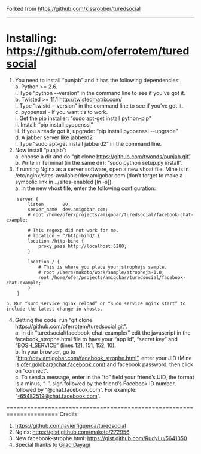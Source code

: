 Forked from https://github.com/kissrobber/turedsocial
______________________________________________________

Installing: https://github.com/oferrotem/turedsocial
=====================================================

1. You need to install “punjab” and it has the following dependencies:  
    a. Python >= 2.6.  
        i. Type “python --version” in the command line to see if you’ve got it.  
    b. Twisted >= 11.1 http://twistedmatrix.com/  
        i. Type “twistd --version” in the command line to see if you’ve got it.  
    c. pyopenssl - if you want tls to work.  
        i. Get the pip installer: “sudo apt-get install python-pip”  
        ii. Install: “pip install pyopenssl”  
        iii. If you already got it, upgrade: “pip install pyopenssl --upgrade”  
    d. A jabber server like jabberd2  
        i. Type “sudo apt-get install jabberd2” in the command line.  
2. Now install “punjab”:  
    a. choose a dir and do “git clone https://github.com/twonds/punjab.git”.  
    b. Write in Terminal (in the same dir): “sudo python setup.py install”.  
3. If running Nginx as a server software, open a new vhost file. Mine is in /etc/nginx/sites-available/dev.amigobar.com (don’t forget to make a symbolic link in ../sites-enabled [ln -s]).  
    a. In the new vhost file, enter the following configuration:  
```
    server {
        listen       80;
        server_name  dev.amigobar.com;
        # root /home/ofer/projects/amigobar/turedsocial/facebook-chat-example;

        # This regexp did not work for me.
        # location ~ ^/http-bind/ {
        location /http-bind {
            proxy_pass http://localhost:5280;
        }

        location / {
            # This is where you place your strophejs sample.
            # root /Users/makoto/work/sample/strophejs-1.0;
            root /home/ofer/projects/amigobar/turedsocial/facebook-chat-example;
        }
    }
```
    b. Run “sudo service nginx reload” or “sudo service nginx start” to include the latest change in vhosts.  
4. Getting the code: run “git clone https://github.com/oferrotem/turedsocial.git”.  
    a. In dir “turedsocial/facebook-chat-example/” edit the javascript in the facebook_strophe.html file to have your “app id”, “secret key” and “BOSH_SERVICE” (lines 121, 151, 152, 10).  
    b. In your browser, go to “http://dev.amigobar.com/facebook_strophe.html”, enter your JID (Mine is ofer.goldbar@chat.facebook.com) and facebook password, then click on “connect”.  
    c. To send a message, enter in the “to” field your friend’s UID, the format is a minus, “-”, sign followed by the friend’s Facebook ID number, followed by  “@chat.facebook.com”. For example: “-65482519@chat.facebook.com”.  

=====================================================================
Credits:  
1. https://github.com/javierfigueroa/turedsocial  
2. Nginx: https://gist.github.com/makoto/272956  
3. New facebook-strophe.html: https://gist.github.com/RudyLu/5641350  
4. Special thanks to [Gilad Dayagi](https://github.com/giladaya)  
